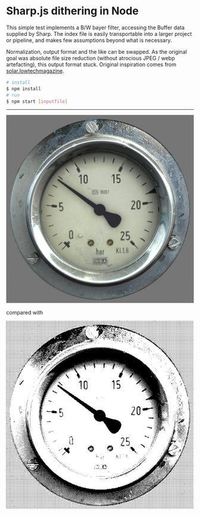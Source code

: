 # Sharp.js dithering in Node

This simple test implements a B/W bayer filter, accessing the Buffer data supplied by Sharp. The index file is easily transportable into a larger project or pipeline, and makes few assumptions beyond what is necessary.

Normalization, output format and the like can be swapped. As the original goal was absolute file size reduction (without atrocious JPEG / webp artefacting), this output format stuck. Original inspiration comes from [solar.lowtechmagazine](https://solar.lowtechmagazine.com).

```sh
# install
$ npm install
# run
$ npm start [inputfile]
```

---

![test image](test.jpg)

compared with

![result](dither_16002445.png)
